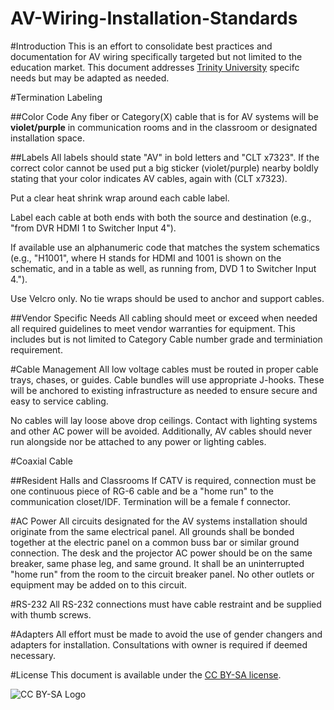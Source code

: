AV-Wiring-Installation-Standards
===================

#Introduction
This is an effort to consolidate best practices and documentation for AV wiring specifically targeted but not limited to the education market. This document addresses [Trinity University](http://trinity.edu) specifc needs but may be adapted as needed.

#Termination Labeling

##Color Code
Any fiber or Category(X) cable that is for AV systems will be **violet/purple** in communication rooms and in the classroom or designated installation space.

##Labels
All labels should state "AV" in bold letters and "CLT x7323".  If the correct color cannot be used put a big sticker (violet/purple) nearby boldly stating that your color indicates AV cables, again with (CLT x7323). 

Put a clear heat shrink wrap around each cable label.

Label each cable at both ends with both the source and destination (e.g., "from DVR HDMI 1 to Switcher Input 4").

If available use an alphanumeric code that matches the system schematics (e.g., "H1001", where H stands for HDMI and 1001 is shown on the schematic, and in a table as well, as running from, DVD 1 to Switcher Input 4."). 

Use Velcro only. No tie wraps should be used to anchor and support cables. 

##Vendor Specific Needs
All cabling should meet or exceed when needed all required guidelines to meet vendor warranties for equipment. This includes but is not limited to Category Cable number grade and terminiation requirement.

#Cable Management
All low voltage cables must be routed in proper cable trays, chases, or guides. Cable bundles will use appropriate J-hooks. These will be anchored to existing infrastructure as needed to ensure secure and easy to service cabling. 

No cables will lay loose above drop ceilings. Contact with lighting systems and other AC power will be avoided. Additionally, AV cables should never run alongside nor be attached to any power or lighting cables.

#Coaxial Cable

##Resident Halls and Classrooms
If CATV is required, connection must be one continuous piece of RG-6 cable and be a "home run" to the communication closet/IDF. Termination will be a female f connector.

#AC Power
All circuits designated for the AV systems installation should originate from the same electrical panel. All grounds shall be bonded together at the electric panel on a common buss bar or similar ground connection. The desk and the projector AC power should be on the same breaker, same phase leg, and same ground. It shall be an uninterrupted "home run" from the room to the circuit breaker panel. No other outlets or equipment may be added on to this circuit.

#RS-232
All RS-232 connections must have cable restraint and be supplied with thumb screws.

#Adapters
All effort must be made to avoid the use of gender changers and adapters for installation. Consultations with owner is required if deemed necessary.

#License
This document is available under the [CC BY-SA license](http://creativecommons.org/licenses/by-sa/3.0/). 

![CC BY-SA Logo](http://mirrors.creativecommons.org/presskit/buttons/80x15/png/by-sa.png)
